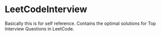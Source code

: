 # LeetCodeInterview
Basically this is for self reference. Contains the optimal solutions for Top Interview Questions in LeetCode.
